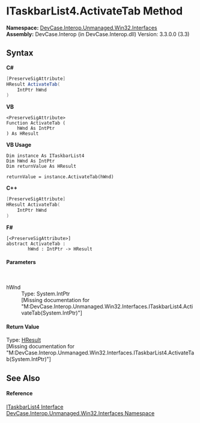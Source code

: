 # ITaskbarList4.ActivateTab Method 
 

**Namespace:**&nbsp;<a href="N_DevCase_Interop_Unmanaged_Win32_Interfaces">DevCase.Interop.Unmanaged.Win32.Interfaces</a><br />**Assembly:**&nbsp;DevCase.Interop (in DevCase.Interop.dll) Version: 3.3.0.0 (3.3)

## Syntax

**C#**<br />
``` C#
[PreserveSigAttribute]
HResult ActivateTab(
	IntPtr hWnd
)
```

**VB**<br />
``` VB
<PreserveSigAttribute>
Function ActivateTab ( 
	hWnd As IntPtr
) As HResult
```

**VB Usage**<br />
``` VB Usage
Dim instance As ITaskbarList4
Dim hWnd As IntPtr
Dim returnValue As HResult

returnValue = instance.ActivateTab(hWnd)
```

**C++**<br />
``` C++
[PreserveSigAttribute]
HResult ActivateTab(
	IntPtr hWnd
)
```

**F#**<br />
``` F#
[<PreserveSigAttribute>]
abstract ActivateTab : 
        hWnd : IntPtr -> HResult 

```


#### Parameters
&nbsp;<dl><dt>hWnd</dt><dd>Type: System.IntPtr<br />\[Missing <param name="hWnd"/> documentation for "M:DevCase.Interop.Unmanaged.Win32.Interfaces.ITaskbarList4.ActivateTab(System.IntPtr)"\]</dd></dl>

#### Return Value
Type: <a href="T_DevCase_Interop_Unmanaged_Win32_Enums_HResult">HResult</a><br />\[Missing <returns> documentation for "M:DevCase.Interop.Unmanaged.Win32.Interfaces.ITaskbarList4.ActivateTab(System.IntPtr)"\]

## See Also


#### Reference
<a href="T_DevCase_Interop_Unmanaged_Win32_Interfaces_ITaskbarList4">ITaskbarList4 Interface</a><br /><a href="N_DevCase_Interop_Unmanaged_Win32_Interfaces">DevCase.Interop.Unmanaged.Win32.Interfaces Namespace</a><br />